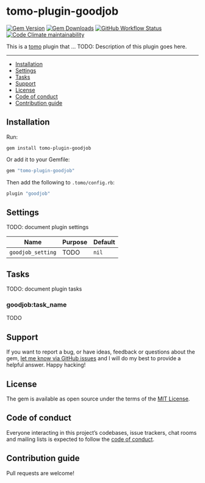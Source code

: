 # tomo-plugin-goodjob

[![Gem Version](https://img.shields.io/gem/v/tomo-plugin-goodjob)](https://rubygems.org/gems/tomo-plugin-goodjob)
[![Gem Downloads](https://img.shields.io/gem/dt/tomo-plugin-goodjob)](https://www.ruby-toolbox.com/projects/tomo-plugin-goodjob)
[![GitHub Workflow Status](https://img.shields.io/github/actions/workflow/status/uxxman/tomo-plugin-goodjob/ci.yml)](https://github.com/uxxman/tomo-plugin-goodjob/actions/workflows/ci.yml)
[![Code Climate maintainability](https://img.shields.io/codeclimate/maintainability/uxxman/tomo-plugin-goodjob)](https://codeclimate.com/github/uxxman/tomo-plugin-goodjob)

This is a [tomo](https://github.com/mattbrictson/tomo) plugin that ... TODO: Description of this plugin goes here.

---

- [Installation](#installation)
- [Settings](#settings)
- [Tasks](#tasks)
- [Support](#support)
- [License](#license)
- [Code of conduct](#code-of-conduct)
- [Contribution guide](#contribution-guide)

## Installation

Run:

```
gem install tomo-plugin-goodjob
```

Or add it to your Gemfile:

```ruby
gem "tomo-plugin-goodjob"
```

Then add the following to `.tomo/config.rb`:

```ruby
plugin "goodjob"
```

## Settings

TODO: document plugin settings

| Name                  | Purpose | Default |
| --------------------- | ------- | ------- |
| `goodjob_setting` | TODO    | `nil`   |

## Tasks

TODO: document plugin tasks

### goodjob:task_name

TODO

## Support

If you want to report a bug, or have ideas, feedback or questions about the gem, [let me know via GitHub issues](https://github.com/uxxman/tomo-plugin-goodjob/issues/new) and I will do my best to provide a helpful answer. Happy hacking!

## License

The gem is available as open source under the terms of the [MIT License](LICENSE.txt).

## Code of conduct

Everyone interacting in this project’s codebases, issue trackers, chat rooms and mailing lists is expected to follow the [code of conduct](CODE_OF_CONDUCT.md).

## Contribution guide

Pull requests are welcome!

